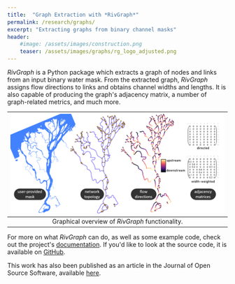 ```yaml
---
title:  "Graph Extraction with *RivGraph*"
permalink: /research/graphs/
excerpt: "Extracting graphs from binary channel masks"
header:
    #image: /assets/images/construction.png
    teaser: /assets/images/graphs/rg_logo_adjusted.png
---
```


*RivGraph* is a Python package which extracts a graph of nodes and links from
an input binary water mask. From the extracted graph, *RivGraph* assigns flow
directions to links and obtains channel widths and lengths. It is also capable
of producing the graph's adjacency matrix, a number of graph-related metrics,
and much more.

| ![RivGraph Overview](/assets/images/graphs/rivgraph_overview_white.png) |
|:--:|
| Graphical overview of *RivGraph* functionality. |

For more on what *RivGraph* can do, as well as some example code, check out
the project's [documentation](https://jonschwenk.github.io/RivGraph/).
If you'd like to look at the source code, it is available on
[GitHub](https://github.com/jonschwenk/RivGraph).

This work has also been published as an article in the Journal of Open Source
Software, available [here](https://joss.theoj.org/papers/10.21105/joss.02952).
